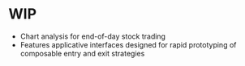 # WIP

- Chart analysis for end-of-day stock trading
- Features applicative interfaces designed for rapid prototyping of composable entry and exit strategies
